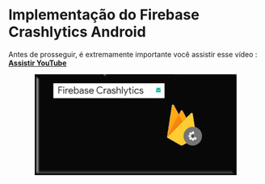 
# Implementação do Firebase Crashlytics Android
Antes de prosseguir, é extremamente importante você assistir esse vídeo : **[Assistir YouTube](https://www.youtube.com/watch?v=a-XgoJSNx-k)**
<p align="center">
  <a href="https://www.youtube.com/watch?v=a-XgoJSNx-k" target="_blank">
    <img src="https://raw.githubusercontent.com/Allanksr/Android/master/Firebase%20Crashlytics/capa.png" width="400">
  </a>
</p>
